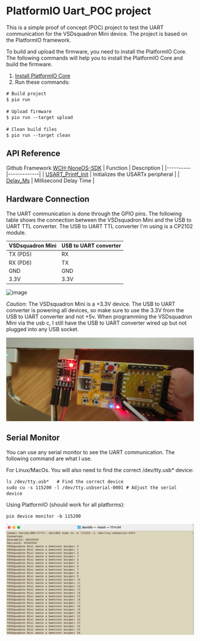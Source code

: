 PlatformIO Uart_POC project
=====================================
This is a simple proof of concept (POC) project to test the UART communication for the VSDsquadron Mini device. The project is based on the PlatformIO framework.

To build and upload the firmware, you need to install the PlatformIO Core. The following commands will help you to install the PlatformIO Core and build the firmware.
1. [Install PlatformIO Core](https://docs.platformio.org/page/core.html)
2. Run these commands:

```shell
# Build project
$ pio run

# Upload firmware
$ pio run --target upload

# Clean build files
$ pio run --target clean
```
## API Reference
Github Framework [WCH-NoneOS-SDK](https://github.com/Community-PIO-CH32V/framework-wch-noneos-sdk/tree/5992d6957398992f7455e614c4988458f1aa970a)
| Function | Description |
|----------|-------------|
| [USART_Printf_Init](https://github.com/Community-PIO-CH32V/framework-wch-noneos-sdk/blob/5992d6957398992f7455e614c4988458f1aa970a/Debug/ch32v00x/debug.c) | Initializes the USARTx peripheral |
| [Delay_Ms](https://github.com/Community-PIO-CH32V/framework-wch-noneos-sdk/blob/5992d6957398992f7455e614c4988458f1aa970a/Debug/ch32v00x/debug.c) | Millisecond Delay Time |


## Hardware Connection
The UART communication is done through the GPIO pins. The following table shows the connection between the VSDsquadron Mini and the USB to UART TTL converter. The USB to UART TTL converter I'm using is a CP2102 module.

| VSDsquadron Mini | USB to UART converter |
|------------------|-----------------------|
| TX (PD5)               | RX                    |
| RX (PD6)              | TX                    |
| GND              | GND                   |
| 3.3V             | 3.3V                  |

![image](i../images/usb_serial_VSDMini.png)

*Caution*: The VSDsquadron Mini is a +3.3V device. The USB to UART converter is powering all devices, so make sure to use the 3.3V from the USB to UART converter and not +5v. When programmiing the VSDsquadron Mini via the usb c, I still have the USB to UART converter wired up but not plugged into any USB socket.

![image](../images/uart_usb.jpg)

## Serial Monitor
You can use any serial monitor to see the UART communication. The following command are what I use.

For Linux/MacOs. You will also need to find the correct /dev/tty.usb* device:
```shell
ls /dev/tty.usb*   # Find the correct device
sudo cu -s 115200 -l /dev/tty.usbserial-0001 # Adjust the serial device
```
Using PlatformIO (should work for all platforms):
```shell
pio device monitor -b 115200
```
![image](../images/uart_monitor.png)
